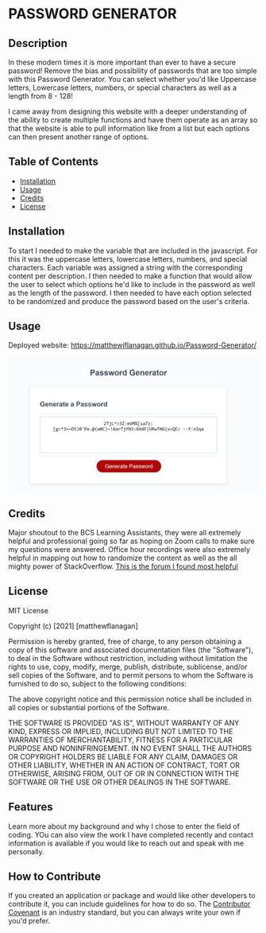 # PASSWORD GENERATOR

## Description
In these modern times it is more important than ever to have a secure password! Remove the bias and possibility of passwords that are too simple with this Password Generator. You can select whether you'd like Uppercase letters, Lowercase letters, numbers, or special characters as well as a length from 8 - 128!

I came away from designing this website with a deeper understanding of the ability to create multiple functions and have them operate as an array so that the website is able to pull information like from a list but each options can then present another range of options. 

## Table of Contents
- [Installation](#installation)
- [Usage](#usage)
- [Credits](#credits)
- [License](#license)

## Installation
To start I needed to make the variable that are included in the javascript. For this it was the uppercase letters, lowercase letters, numbers, and special characters. Each variable was assigned a string with the corresponding content per description. I then needed to make a function that would allow the user to select which options he'd like to include in the password as well as the length of the password. I then needed to have each option selected to be randomized and produce the password based on the user's criteria. 

## Usage
Deployed website: https://matthewjflanagan.github.io/Password-Generator/

![Screenshot of Webpage](assests/Screenshot.PNG)

## Credits

Major shoutout to the BCS Learning Assistants, they were all extremely helpful and professional going so far as hoping on Zoom calls to make sure my questions were answered. Office hour recordings were also extremely helpful in mapping out how to randomize the content as well as the all mighty power of  StackOverflow. <a href="https://stackoverflow.com/questions/59340866/random-password-generator-javascript-not-working /"> This is the forum I found most helpful </a>

## License
MIT License

Copyright (c) [2021] [matthewflanagan]

Permission is hereby granted, free of charge, to any person obtaining a copy
of this software and associated documentation files (the "Software"), to deal
in the Software without restriction, including without limitation the rights
to use, copy, modify, merge, publish, distribute, sublicense, and/or sell
copies of the Software, and to permit persons to whom the Software is
furnished to do so, subject to the following conditions:

The above copyright notice and this permission notice shall be included in all
copies or substantial portions of the Software.

THE SOFTWARE IS PROVIDED "AS IS", WITHOUT WARRANTY OF ANY KIND, EXPRESS OR
IMPLIED, INCLUDING BUT NOT LIMITED TO THE WARRANTIES OF MERCHANTABILITY,
FITNESS FOR A PARTICULAR PURPOSE AND NONINFRINGEMENT. IN NO EVENT SHALL THE
AUTHORS OR COPYRIGHT HOLDERS BE LIABLE FOR ANY CLAIM, DAMAGES OR OTHER
LIABILITY, WHETHER IN AN ACTION OF CONTRACT, TORT OR OTHERWISE, ARISING FROM,
OUT OF OR IN CONNECTION WITH THE SOFTWARE OR THE USE OR OTHER DEALINGS IN THE
SOFTWARE.

## Features
Learn more about my background and why I chose to enter the field of coding. YOu can also view the work I have completed recently and contact information is available if you would like to reach out and speak with me personally. 

## How to Contribute
If you created an application or package and would like other developers to contribute it, you can include guidelines for how to do so. The [Contributor Covenant](https://www.contributor-covenant.org/) is an industry standard, but you can always write your own if you'd prefer.